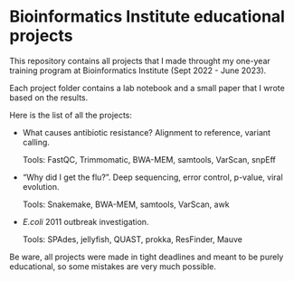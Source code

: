 # Bioinformatics Institute educational projects

This repository contains all projects that I made throught my one-year training program at Bioinformatics Institute (Sept 2022 - June 2023).

Each project folder contains a lab notebook and a small paper that I wrote based on the results.

Here is the list of all the projects:

- What causes antibiotic resistance? Alignment to reference, variant calling.
    
    Tools: FastQC, Trimmomatic, BWA-MEM, samtools, VarScan, snpEff
    
- “Why did I get the flu?”. Deep sequencing, error control, p-value, viral evolution.
    
    Tools: Snakemake, BWA-MEM, samtools, VarScan, awk
    
- *E.coli* 2011 outbreak investigation.
    
    Tools: SPAdes, jellyfish, QUAST, prokka, ResFinder, Mauve
    

Be ware, all projects were made in tight deadlines and meant to be purely educational, so some mistakes are very much possible.
